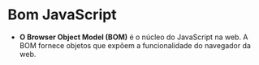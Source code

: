 # Bom JavaScript

 * **O Browser Object Model (BOM)** é o núcleo do JavaScript na web. A BOM fornece objetos que expõem a funcionalidade do navegador da web.